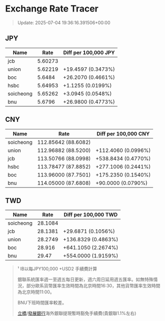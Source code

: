 # Exchange Rate Tracer

> Update: 2025-07-04 19:36:16.391506+00:00

## JPY

| Name      |    Rate | Diff per 100,000 JPY   |
|-----------|---------|------------------------|
| jcb       | 5.60273 |                        |
| union     | 5.62219 | +19.4597 (0.3473%)     |
| boc       | 5.6484  | +26.2070 (0.4661%)     |
| hsbc      | 5.64953 | +1.1255 (0.0199%)      |
| soicheong | 5.65262 | +3.0945 (0.0548%)      |
| bnu       | 5.6796  | +26.9800 (0.4773%)     |

## CNY

| Name      | Rate                | Diff per 100,000 CNY   |
|-----------|---------------------|------------------------|
| soicheong | 112.85642	(88.6082) |                        |
| union     | 112.96882	(88.5200) | +112.4060 (0.0996%)    |
| jcb       | 113.50766	(88.0998) | +538.8434 (0.4770%)    |
| hsbc      | 113.78477	(87.8852) | +277.1006 (0.2441%)    |
| boc       | 113.96000	(87.7501) | +175.2350 (0.1540%)    |
| bnu       | 114.05000	(87.6808) | +90.0000 (0.0790%)     |

## TWD

| Name      |    Rate | Diff per 100,000 TWD   |
|-----------|---------|------------------------|
| soicheong | 28.1084 |                        |
| jcb       | 28.1381 | +29.6871 (0.1056%)     |
| union     | 28.2749 | +136.8329 (0.4863%)    |
| boc       | 28.916  | +641.1050 (2.2674%)    |
| bnu       | 29.47   | +554.0000 (1.9159%)    |


> ¹ IB以每JPY100,000 +USD2 手續費計算
>
> 銀聯系統匯率週一至週五每日更新，週六周日延用週五匯率。如無特殊情況，部分歐系貨幣匯率生效時間為北京時間16:30，其他貨幣匯率生效時間為北京時間11:00。
>
> BNU下班時間匯率較差。
>
> [立橋](https://www.wlbank.com.mo/uploads/ueditor/file/20181211/1544536513900230.pdf)/[發展銀行](https://www.mdb.com.mo/Service_Charges_20230728.pdf)海外銀聯提現暫時豁免手續費(貴銀聯1.1%左右)

